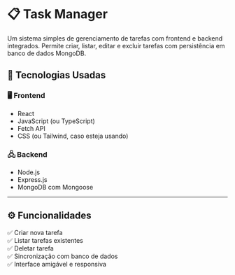 # 📋 Task Manager

Um sistema simples de gerenciamento de tarefas com frontend e backend integrados. Permite criar, listar, editar e excluir tarefas com persistência em banco de dados MongoDB.

## 🧩 Tecnologias Usadas

### 🖥️ Frontend
- React
- JavaScript (ou TypeScript)
- Fetch API
- CSS (ou Tailwind, caso esteja usando)

### 🖧 Backend
- Node.js
- Express.js
- MongoDB com Mongoose

---

## ⚙️ Funcionalidades

✅ Criar nova tarefa  
✅ Listar tarefas existentes   
✅ Deletar tarefa  
✅ Sincronização com banco de dados  
✅ Interface amigável e responsiva  
